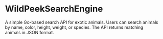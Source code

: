 # WildPeekSearchEngine
A simple Go-based search API for exotic animals. Users can search animals by name, color, height, weight, or species. The API returns matching animals in JSON format.

